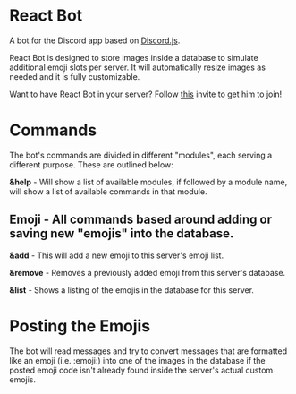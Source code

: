 # React Bot

A bot for the Discord app based on [Discord.js](https://github.com/hydrabolt/discord.js/).

React Bot is designed to store images inside a database to simulate additional emoji slots per server. It will automatically resize images as needed and it is fully customizable.

Want to have React Bot in your server? Follow [this](https://discordapp.com/oauth2/authorize?client_id=351911555904045056&scope=bot&permissions=388096) invite to get him to join!

# Commands

The bot's commands are divided in different "modules", each serving a different purpose. These are outlined below:

**&help** - Will show a list of available modules, if followed by a module name, will show a list of available commands in that module.

## Emoji - All commands based around adding or saving new "emojis" into the database.

**&add** - This will add a new emoji to this server's emoji list.

**&remove** - Removes a previously added emoji from this server's database.

**&list** - Shows a listing of the emojis in the database for this server.

# Posting the Emojis

The bot will read messages and try to convert messages that are formatted like an emoji (i.e. :emoji:) into one of the images in the database if the posted emoji code isn't already found inside the server's actual custom emojis.
